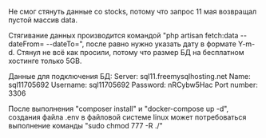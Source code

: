 Не смог стянуть данные со stocks, потому что запрос 11 мая возвращал пустой массив data.

Стягивание данных производится командой "php artisan fetch:data --dateFrom= --dateTo=", после равно нужно указать дату в формате Y-m-d.
Стянул не всё как просили, потому что размер БД на бесплатном хостинге только 5GB.

Данные для подключения БД:
Server: sql11.freemysqlhosting.net
Name: sql11705692
Username: sql11705692
Password: nRCybw5Hac
Port number: 3306

После выполнения "composer install" и "docker-compose up -d", создания файла .env в файловой системе linux может потребоваться выполнение команды "sudo chmod 777 -R ./"

